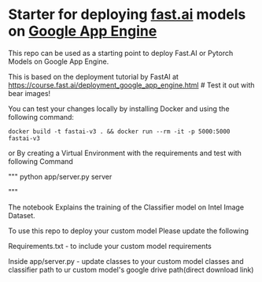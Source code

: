 # Starter for deploying [fast.ai](https://www.fast.ai) models on [Google App Engine](https://cloud.google.com/appengine)
This repo can be used as a starting point to deploy Fast.AI or Pytorch Models on Google App Engine.

This is based on the deployment tutorial by FastAI at https://course.fast.ai/deployment_google_app_engine.html # Test it out with bear images!

You can test your changes locally by installing Docker and using the following command:

```
docker build -t fastai-v3 . && docker run --rm -it -p 5000:5000 fastai-v3
```

or By creating a Virtual Environment with the requirements and test with following Command

"""
python app/server.py server

"""

The notebook Explains the training of the Classifier model on Intel Image Dataset.


To use this repo to deploy your custom model Please update the following

Requirements.txt - to include your custom model requirements

Inside app/server.py - update classes to your custom model classes and classifier path to ur custom model's google drive path(direct download link)